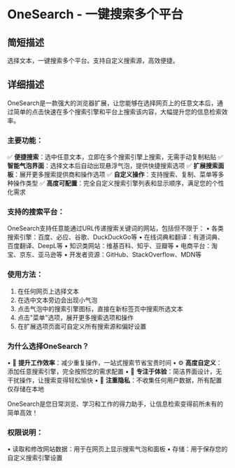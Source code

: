 # OneSearch - 一键搜索多个平台

## 简短描述

选择文本，一键搜索多个平台。支持自定义搜索源，高效便捷。

## 详细描述

OneSearch是一款强大的浏览器扩展，让您能够在选择网页上的任意文本后，通过简单的点击快速在多个搜索引擎和平台上搜索该内容，大幅提升您的信息检索效率。

### 主要功能：

✅ **便捷搜索**：选中任意文本，立即在多个搜索引擎上搜索，无需手动复制粘贴
✅ **智能气泡界面**：选择文本后自动出现悬浮气泡，提供快捷搜索选项
✅ **扩展搜索面板**：展开更多搜索提供商和操作选项
✅ **自定义操作**：支持搜索、复制、菜单等多种操作类型
✅ **高度可配置**：完全自定义搜索引擎列表和显示顺序，满足您的个性化需求

### 支持的搜索平台：

OneSearch支持任意能通过URL传递搜索关键词的网站，包括但不限于：
• 各类搜索引擎：百度、必应、谷歌、DuckDuckGo等
• 在线词典和翻译：有道词典、百度翻译、DeepL等
• 知识类网站：维基百科、知乎、豆瓣等
• 电商平台：淘宝、京东、亚马逊等
• 开发者资源：GitHub、StackOverflow、MDN等

### 使用方法：

1. 在任何网页上选择文本
2. 在选中文本旁边会出现小气泡
3. 点击气泡中的搜索引擎图标，直接在新标签页中搜索所选文本
4. 点击"菜单"选项，展开更多搜索选项和操作
5. 在扩展选项页面可自定义所有搜索源和偏好设置

### 为什么选择OneSearch？

• 💪 **提升工作效率**：减少重复操作，一站式搜索节省宝贵时间
• ⚙️ **高度自定义**：添加任意搜索引擎，完全按照您的需求配置
• 🎯 **专注于体验**：简洁界面设计，无干扰操作，让搜索变得轻松愉快
• 🔐 **注重隐私**：不收集任何用户数据，所有配置仅存储在本地

OneSearch是您日常浏览、学习和工作的得力助手，让信息检索变得前所未有的简单高效！

### 权限说明：

• 读取和修改网站数据：用于在网页上显示搜索气泡和面板
• 存储：用于保存您的自定义搜索引擎设置
